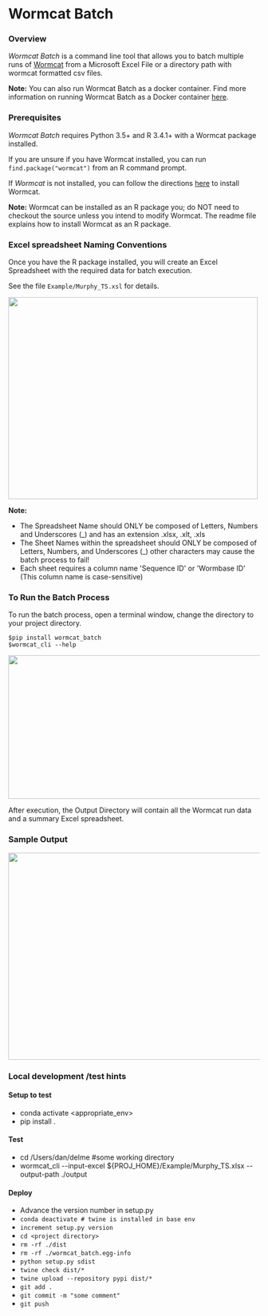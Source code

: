 # Wormcat Batch

### Overview
*Wormcat Batch* is a command line tool that allows you to batch multiple
runs of [Wormcat](http://wormcat.com) from a Microsoft Excel File or a directory path with wormcat formatted csv files.

**Note:** You can also run Wormcat Batch as a docker container. Find more information on running Wormcat Batch as a Docker container [here](https://hub.docker.com/repository/docker/danhumassmed/wormcat_batch/general).

### Prerequisites

*Wormcat Batch* requires Python 3.5+ and R 3.4.1+ with a Wormcat
package installed.

If you are unsure if you have Wormcat installed, you can run
`find.package("wormcat")` from an R command prompt.

If *Wormcat* is not installed, you can follow the directions
[here](https://github.com/dphiggs01/Wormcat/blob/master/README.md)
to install Wormcat. 

**Note:** Wormcat can be installed as an R package you;
do NOT need to checkout the source unless you intend to modify Wormcat.
The readme file explains how to install Wormcat as an R package.


### Excel spreadsheet Naming Conventions

Once you have the R package installed, you will create an Excel
Spreadsheet with the required data for batch execution.

See the file `Example/Murphy_TS.xsl` for details.

<img src="./Images/Sample_Input.png"  height="405" width="500"/>

**Note:**

* The Spreadsheet Name should ONLY be composed of Letters, Numbers and
Underscores (_) and has an extension .xlsx, .xlt, .xls
* The Sheet Names within the spreadsheet should ONLY be composed of
Letters, Numbers, and Underscores (_) other characters may cause the
batch process to fail!
* Each sheet requires a column name 'Sequence ID' or 'Wormbase ID'
(This column name is case-sensitive)

### To Run the Batch Process

To run the batch process, open a terminal window, change the directory to your
project directory.

```
$pip install wormcat_batch
$wormcat_cli --help
```

<img src="./Images/Example_Run.png"  height="288" width="800"/>


After execution, the Output Directory will contain all the Wormcat run data and a
summary Excel spreadsheet.



### Sample Output


<img src="./Images/Sample_Output.png"  height="415" width="800"/>

### Local development /test hints

#### Setup to test
* conda activate <appropriate_env>
* pip install .

#### Test
* cd /Users/dan/delme #some working directory
* wormcat_cli --input-excel ${PROJ_HOME}/Example/Murphy_TS.xlsx --output-path ./output  

#### Deploy
* Advance the version number in setup.py
* `conda deactivate # twine is installed in base env`
* `increment setup.py version`
* `cd <project directory>`
* `rm -rf ./dist`
* `rm -rf ./wormcat_batch.egg-info`
* `python setup.py sdist`
* `twine check dist/*`
* `twine upload --repository pypi dist/*`
* `git add .`
* `git commit -m "some comment"`
* `git push`




